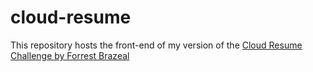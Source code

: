 # cloud-resume
This repository hosts the front-end of my version of the [Cloud Resume Challenge by Forrest Brazeal](https://cloudresumechallenge.dev/docs/the-challenge/)
